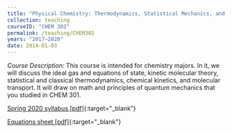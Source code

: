 ```yaml
---
title: "Physical Chemistry: Thermodynamics, Statistical Mechanics, and Kinetics"
collection: teaching
courseID: "CHEM 302"
permalink: /teaching/CHEM302
years: "2017–2020"
date: 2014-01-03
---
```


*Course Description:*
This course is intended for chemistry majors. In it, we will discuss the ideal gas and equations of state, kinetic molecular theory, statistical and classical thermodynamics, chemical kinetics, and molecular transport. It will draw on math and principles of quantum mechanics that you studied in CHEM 301.

[Spring 2020 syllabus [pdf]](/files/CHEM302_S2020_Syllabus.pdf){:target="_blank"}

[Equations sheet [pdf]](/files/CHEM302eqsheet.pdf){:target="_blank"}
